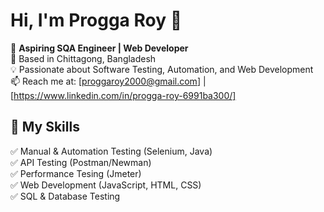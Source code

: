 # Hi, I'm Progga Roy 👋  

🎯 **Aspiring SQA Engineer | Web Developer**  
📍 Based in Chittagong, Bangladesh  
💡 Passionate about Software Testing, Automation, and Web Development  
📫 Reach me at: [proggaroy2000@gmail.com] | [https://www.linkedin.com/in/progga-roy-6991ba300/]  

## 🚀 My Skills  
✅ Manual & Automation Testing (Selenium, Java)  
✅ API Testing (Postman/Newman)  
✅ Performance Tesing (Jmeter)  
✅ Web Development (JavaScript, HTML, CSS)  
✅ SQL & Database Testing
